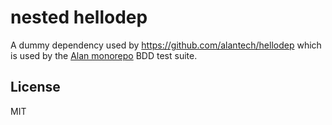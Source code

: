 # nested hellodep

A dummy dependency used by https://github.com/alantech/hellodep which is used by the [Alan monorepo](https://github.com/alantech/alan) BDD test suite.

## License

MIT